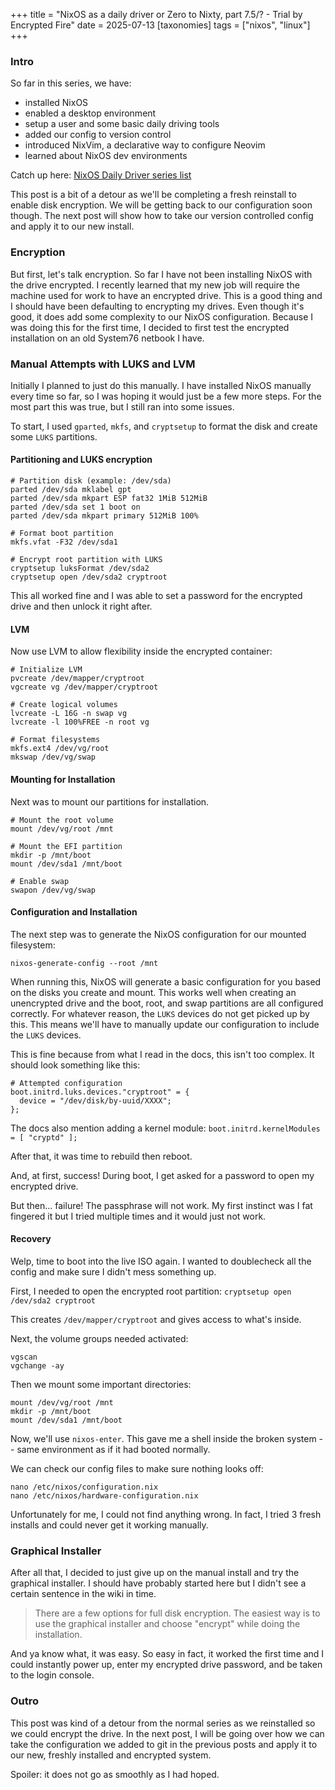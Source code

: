 +++
title = "NixOS as a daily driver or Zero to Nixty, part 7.5/? - Trial by Encrypted Fire"
date = 2025-07-13
[taxonomies]
tags = ["nixos", "linux"]
+++

### Intro

So far in this series, we have:
- installed NixOS
- enabled a desktop environment
- setup a user and some basic daily driving tools
- added our config to version control
- introduced NixVim, a declarative way to configure Neovim
- learned about NixOS dev environments

Catch up here:
[NixOS Daily Driver series list](/tags/nixos)


This post is a bit of a detour as we'll be completing a fresh reinstall
to enable disk encryption. We will be getting back to our configuration soon
though. The next post will show how to take our version controlled config
and apply it to our new install.

### Encryption

But first, let's talk encryption. So far I have not been installing NixOS with
the drive encrypted. I recently learned that my new job will require the machine
used for work to have an encrypted drive. This is a good thing and I should
have been defaulting to encrypting my drives. Even though it's good, it does
add some complexity to our NixOS configuration. Because I was doing this for
the first time, I decided to first test the encrypted installation on an old
System76 netbook I have.

### Manual Attempts with LUKS and LVM

Initially I planned to just do this manually. I have installed NixOS manually
every time so far, so I was hoping it would just be a few more steps. For the
most part this was true, but I still ran into some issues.

To start, I used `gparted`, `mkfs`, and `cryptsetup` to format the disk
and create some `LUKS` partitions.

#### Partitioning and LUKS encryption

```
# Partition disk (example: /dev/sda)
parted /dev/sda mklabel gpt
parted /dev/sda mkpart ESP fat32 1MiB 512MiB
parted /dev/sda set 1 boot on
parted /dev/sda mkpart primary 512MiB 100%

# Format boot partition
mkfs.vfat -F32 /dev/sda1

# Encrypt root partition with LUKS
cryptsetup luksFormat /dev/sda2
cryptsetup open /dev/sda2 cryptroot

```

This all worked fine and I was able to set a password for the encrypted drive
and then unlock it right after.

#### LVM

Now use LVM to allow flexibility inside the encrypted container:

```
# Initialize LVM
pvcreate /dev/mapper/cryptroot
vgcreate vg /dev/mapper/cryptroot

# Create logical volumes
lvcreate -L 16G -n swap vg
lvcreate -l 100%FREE -n root vg

# Format filesystems
mkfs.ext4 /dev/vg/root
mkswap /dev/vg/swap
```

#### Mounting for Installation

Next was to mount our partitions for installation.

```
# Mount the root volume
mount /dev/vg/root /mnt

# Mount the EFI partition
mkdir -p /mnt/boot
mount /dev/sda1 /mnt/boot

# Enable swap
swapon /dev/vg/swap
```

#### Configuration and Installation

The next step was to generate the NixOS configuration for our mounted filesystem:

`nixos-generate-config --root /mnt`

When running this, NixOS will generate a basic configuration for you based on
the disks you create and mount. This works well when creating an unencrypted
drive and the boot, root, and swap partitions are all configured correctly. For
whatever reason, the `LUKS` devices do not get picked up by this. This means
we'll have to manually update our configuration to include the `LUKS` devices.

This is fine because from what I read in the docs, this isn't too complex. It
should look something like this:
```
# Attempted configuration
boot.initrd.luks.devices."cryptroot" = {
  device = "/dev/disk/by-uuid/XXXX";
};
```

The docs also mention adding a kernel module:
`boot.initrd.kernelModules = [ "cryptd" ];`

After that, it was time to rebuild then reboot.

And, at first, success! During boot, I get asked for a password to open my
encrypted drive.

But then... failure! The passphrase will not work. My first instinct was I fat
fingered it but I tried multiple times and it would just not work.

#### Recovery

Welp, time to boot into the live ISO again. I wanted to doublecheck all the
config and make sure I didn't mess something up.

First, I needed to open the encrypted root partition:
`cryptsetup open /dev/sda2 cryptroot`

This creates `/dev/mapper/cryptroot` and gives access to what's inside.

Next, the volume groups needed activated:
```
vgscan
vgchange -ay
```

Then we mount some important directories:
```
mount /dev/vg/root /mnt
mkdir -p /mnt/boot
mount /dev/sda1 /mnt/boot
```

Now, we'll use `nixos-enter`. This gave me a shell inside the broken system --
same environment as if it had booted normally.

We can check our config files to make sure nothing looks off:
```
nano /etc/nixos/configuration.nix
nano /etc/nixos/hardware-configuration.nix
```

Unfortunately for me, I could not find anything wrong. In fact, I tried 3 fresh
installs and could never get it working manually.

### Graphical Installer

After all that, I decided to just give up on the manual install and try the
graphical installer. I should have probably started here but I didn't see a
certain sentence in the wiki in time.

> There are a few options for full disk encryption. The easiest way is to use
> the graphical installer and choose "encrypt" while doing the installation.

And ya know what, it was easy. So easy in fact, it worked the first time and I
could instantly power up, enter my encrypted drive password, and be taken to
the login console.

### Outro

This post was kind of a detour from the normal series as we reinstalled
so we could encrypt the drive. In the next post, I will be going over how
we can take the configuration we added to git in the previous posts and apply
it to our new, freshly installed and encrypted system.

Spoiler: it does not go as smoothly as I had hoped.
